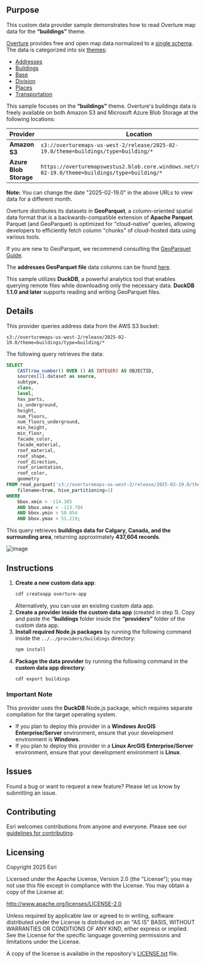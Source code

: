 ## Purpose
This custom data provider sample demonstrates how to read Overture map data for the **“buildings”** theme. 

[Overture](https://overturemaps.org/) provides free and open map data normalized to a [single schema](https://docs.overturemaps.org/schema/). The data is categorized into six [themes](https://docs.overturemaps.org/guides/):
- [Addresses](https://docs.overturemaps.org/guides/addresses/)
- [Buildings](https://docs.overturemaps.org/guides/buildings/)
- [Base](https://docs.overturemaps.org/guides/base/)
- [Division](https://docs.overturemaps.org/guides/divisions/)
- [Places](https://docs.overturemaps.org/guides/places/)
- [Transportation](https://docs.overturemaps.org/guides/transportation/)

This sample focuses on the **“buildings”** theme. Overture's buildings data is freely available on both Amazon S3 and Microsoft Azure Blob Storage at the following locations:

| Provider         | Location |
|-----------------|----------|
| **Amazon S3**       | `s3://overturemaps-us-west-2/release/2025-02-19.0/theme=buildings/type=building/*` |
| **Azure Blob Storage** | `https://overturemapswestus2.blob.core.windows.net/release/2025-02-19.0/theme=buildings/type=building/*` |

**Note:** You can change the date "2025-02-19.0" in the above URLs to view data for a different month.

Overture distributes its datasets in **GeoParquet**, a column-oriented spatial data format that is a backwards-compatible extension of **Apache Parquet**. Parquet (and GeoParquet) is optimized for "cloud-native" queries, allowing developers to efficiently fetch column "chunks" of cloud-hosted data using various tools. 

If you are new to GeoParquet, we recommend consulting the [GeoParquet Guide](https://guide.cloudnativegeo.org/geoparquet/).

The **addresses GeoParquet file** data columns can be found [here](https://docs.overturemaps.org/guides/buildings/#understanding-the-parquet-files). 

This sample utilizes **DuckDB**, a powerful analytics tool that enables querying remote files while downloading only the necessary data. **DuckDB 1.1.0 and later** supports reading and writing GeoParquet files.

## Details
This provider queries address data from the AWS S3 bucket:

```
s3://overturemaps-us-west-2/release/2025-02-19.0/theme=buildings/type=building/*
```

The following query retrieves the data:

```sql
SELECT
	CAST(row_number() OVER () AS INTEGER) AS OBJECTID,
	sources[1].dataset as source,
	subtype,
	class,
	level,
	has_parts,
	is_underground,
	height,
	num_floors,
	num_floors_underground,
	min_height,
	min_floor,
	facade_color,
	facade_material,
	roof_material,
	roof_shape,
	roof_direction,
	roof_orientation,
	roof_color,
	geometry
FROM read_parquet('s3://overturemaps-us-west-2/release/2025-02-19.0/theme=buildings/type=building/*', 
	filename=true, hive_partitioning=1)
WHERE 
	bbox.xmin > -114.305
	AND bbox.xmax < -113.784
	AND bbox.ymin > 50.854 
	AND bbox.ymax < 51.219;
```

This query retrieves **buildings data for Calgary, Canada, and the surrounding area**, returning approximately **437,604 records**.

![image](https://github.com/user-attachments/assets/54a1a204-6e5f-45aa-9ae6-30b75c2ba76c)

## Instructions
1. **Create a new custom data app**:
   ```sh
   cdf createapp overture-app
   ```
   Alternatively, you can use an existing custom data app.
2. **Create a provider inside the custom data app** (created in step 1). Copy and paste the **“buildings** folder inside the **“providers”** folder of the custom data app.
3. **Install required Node.js packages** by running the following command inside the `../../providers/buildings` directory:
   ```sh
   npm install
   ```
4. **Package the data provider** by running the following command in the **custom data app directory**:
   ```sh
   cdf export buildings
   ```

### Important Note
This provider uses the **DuckDB** Node.js package, which requires separate compilation for the target operating system. 
- If you plan to deploy this provider in a **Windows ArcGIS Enterprise/Server** environment, ensure that your development environment is **Windows**.
- If you plan to deploy this provider in a **Linux ArcGIS Enterprise/Server** environment, ensure that your development environment is **Linux**.

## Issues
Found a bug or want to request a new feature? Please let us know by submitting an issue.

## Contributing
Esri welcomes contributions from anyone and everyone. Please see our [guidelines for contributing](https://github.com/esri/contributing).

## Licensing
Copyright 2025 Esri

Licensed under the Apache License, Version 2.0 (the "License"); you may not use this file except in compliance with the License.
You may obtain a copy of the License at:

   http://www.apache.org/licenses/LICENSE-2.0

Unless required by applicable law or agreed to in writing, software distributed under the License is distributed on an "AS IS" BASIS, WITHOUT WARRANTIES OR CONDITIONS OF ANY KIND, either express or implied.
See the License for the specific language governing permissions and limitations under the License.

A copy of the license is available in the repository's [LICENSE.txt](LICENSE.txt?raw=true) file.
